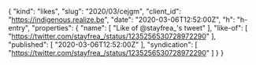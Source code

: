 {
  "kind": "likes",
  "slug": "2020/03/cejgm",
  "client_id": "https://indigenous.realize.be",
  "date": "2020-03-06T12:52:00Z",
  "h": "h-entry",
  "properties": {
    "name": [
      "Like of @stayfrea_'s tweet"
    ],
    "like-of": [
      "https://twitter.com/stayfrea_/status/1235256530728972290"
    ],
    "published": [
      "2020-03-06T12:52:00Z"
    ],
    "syndication": [
      "https://twitter.com/stayfrea_/status/1235256530728972290"
    ]
  }
}

